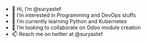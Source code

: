 - 👋 Hi, I’m @suryastef
- 👀 I’m interested in Programming and DevOps stuffs
- 🌱 I’m currently learning Python and Kubernetes
- 💞️ I’m looking to collaborate on Odoo module creation
- 📫 Reach me on twitter at @suryastef

<!---
suryastef/suryastef is a ✨ special ✨ repository because its `README.md` (this file) appears on your GitHub profile.
You can click the Preview link to take a look at your changes.
--->
